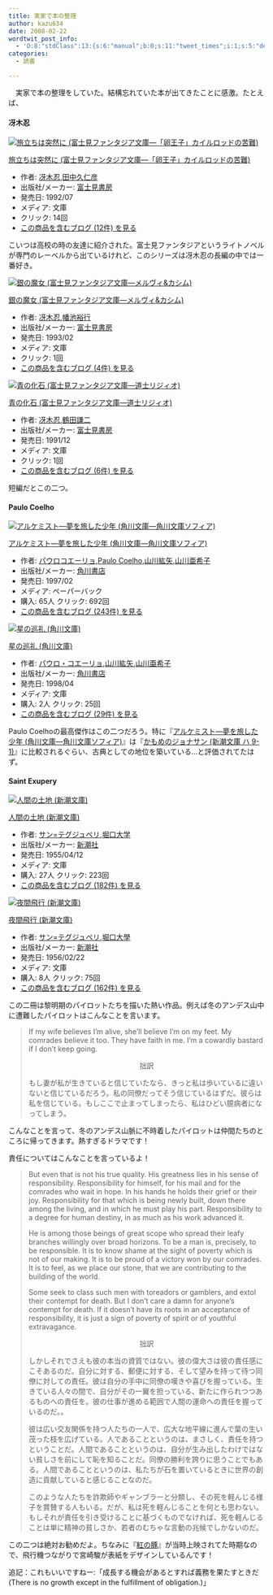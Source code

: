 ```yaml
---
title: 実家で本の整理
author: kazu634
date: 2008-02-22
wordtwit_post_info:
  - 'O:8:"stdClass":13:{s:6:"manual";b:0;s:11:"tweet_times";i:1;s:5:"delay";i:0;s:7:"enabled";i:1;s:10:"separation";s:2:"60";s:7:"version";s:3:"3.7";s:14:"tweet_template";b:0;s:6:"status";i:2;s:6:"result";a:0:{}s:13:"tweet_counter";i:2;s:13:"tweet_log_ids";a:1:{i:0;i:3757;}s:9:"hash_tags";a:0:{}s:8:"accounts";a:1:{i:0;s:7:"kazu634";}}'
categories:
  - 読書

---
```

<div class="section">
<p>
    　実家で本の整理をしていた。結構忘れていた本が出てきたことに感激。たとえば、
</p>
  
<h4>
    冴木忍
</h4>
  
<div class="hatena-asin-detail">
<a href="http://www.amazon.co.jp/dp/4829124474/?tag=hatena_st1-22&ascsubtag=d-7ibv" onclick="__gaTracker('send', 'event', 'outbound-article', 'http://www.amazon.co.jp/dp/4829124474/?tag=hatena_st1-22&ascsubtag=d-7ibv', '');"><img src="http://d.hatena.ne.jp/images/hatena_aws.gif" class="hatena-asin-detail-image" alt="旅立ちは突然に (富士見ファンタジア文庫―「卵王子」カイルロッドの苦難)" title="旅立ちは突然に (富士見ファンタジア文庫―「卵王子」カイルロッドの苦難)" /></a></p> 
    
<div class="hatena-asin-detail-info">
<p class="hatena-asin-detail-title">
<a href="http://www.amazon.co.jp/dp/4829124474/?tag=hatena_st1-22&ascsubtag=d-7ibv" onclick="__gaTracker('send', 'event', 'outbound-article', 'http://www.amazon.co.jp/dp/4829124474/?tag=hatena_st1-22&ascsubtag=d-7ibv', '旅立ちは突然に (富士見ファンタジア文庫―「卵王子」カイルロッドの苦難)');">旅立ちは突然に (富士見ファンタジア文庫―「卵王子」カイルロッドの苦難)</a>
</p>
      
<ul>
<li>
<span class="hatena-asin-detail-label">作者:</span> <a href="http://d.hatena.ne.jp/keyword/%BA%E3%CC%DA%C7%A6" onclick="__gaTracker('send', 'event', 'outbound-article', 'http://d.hatena.ne.jp/keyword/%BA%E3%CC%DA%C7%A6', '冴木忍');" class="keyword">冴木忍</a>,<a href="http://d.hatena.ne.jp/keyword/%C5%C4%C3%E6%B5%D7%BF%CE%C9%A7" onclick="__gaTracker('send', 'event', 'outbound-article', 'http://d.hatena.ne.jp/keyword/%C5%C4%C3%E6%B5%D7%BF%CE%C9%A7', '田中久仁彦');" class="keyword">田中久仁彦</a>
</li>
<li>
<span class="hatena-asin-detail-label">出版社/メーカー:</span> <a href="http://d.hatena.ne.jp/keyword/%C9%D9%BB%CE%B8%AB%BD%F1%CB%BC" onclick="__gaTracker('send', 'event', 'outbound-article', 'http://d.hatena.ne.jp/keyword/%C9%D9%BB%CE%B8%AB%BD%F1%CB%BC', '富士見書房');" class="keyword">富士見書房</a>
</li>
<li>
<span class="hatena-asin-detail-label">発売日:</span> 1992/07
</li>
<li>
<span class="hatena-asin-detail-label">メディア:</span> 文庫
</li>
<li>
<span class="hatena-asin-detail-label">クリック</span>: 14回
</li>
<li>
<a href="http://d.hatena.ne.jp/asin/4829124474" onclick="__gaTracker('send', 'event', 'outbound-article', 'http://d.hatena.ne.jp/asin/4829124474', 'この商品を含むブログ (12件) を見る');" target="_blank">この商品を含むブログ (12件) を見る</a>
</li>
</ul>
</div>
    
<div class="hatena-asin-detail-foot">
</div>
</div>
  
<p>
    こいつは高校の時の友達に紹介された。富士見ファンタジアというライトノベルが専門のレーベルから出ているけれど、このシリーズは冴木忍の長編の中では一番好き。
</p>
  
<div class="hatena-asin-detail">
<a href="http://www.amazon.co.jp/dp/4829124687/?tag=hatena_st1-22&ascsubtag=d-7ibv" onclick="__gaTracker('send', 'event', 'outbound-article', 'http://www.amazon.co.jp/dp/4829124687/?tag=hatena_st1-22&ascsubtag=d-7ibv', '');"><img src="http://d.hatena.ne.jp/images/hatena_aws.gif" class="hatena-asin-detail-image" alt="銀の魔女 (富士見ファンタジア文庫―メルヴィ&カシム)" title="銀の魔女 (富士見ファンタジア文庫―メルヴィ&カシム)" /></a></p> 
    
<div class="hatena-asin-detail-info">
<p class="hatena-asin-detail-title">
<a href="http://www.amazon.co.jp/dp/4829124687/?tag=hatena_st1-22&ascsubtag=d-7ibv" onclick="__gaTracker('send', 'event', 'outbound-article', 'http://www.amazon.co.jp/dp/4829124687/?tag=hatena_st1-22&ascsubtag=d-7ibv', '銀の魔女 (富士見ファンタジア文庫―メルヴィ&#038;カシム)');">銀の魔女 (富士見ファンタジア文庫―メルヴィ&カシム)</a>
</p>
      
<ul>
<li>
<span class="hatena-asin-detail-label">作者:</span> <a href="http://d.hatena.ne.jp/keyword/%BA%E3%CC%DA%C7%A6" onclick="__gaTracker('send', 'event', 'outbound-article', 'http://d.hatena.ne.jp/keyword/%BA%E3%CC%DA%C7%A6', '冴木忍');" class="keyword">冴木忍</a>,<a href="http://d.hatena.ne.jp/keyword/%C8%A8%C3%D3%CD%B5%B9%D4" onclick="__gaTracker('send', 'event', 'outbound-article', 'http://d.hatena.ne.jp/keyword/%C8%A8%C3%D3%CD%B5%B9%D4', '幡池裕行');" class="keyword">幡池裕行</a>
</li>
<li>
<span class="hatena-asin-detail-label">出版社/メーカー:</span> <a href="http://d.hatena.ne.jp/keyword/%C9%D9%BB%CE%B8%AB%BD%F1%CB%BC" onclick="__gaTracker('send', 'event', 'outbound-article', 'http://d.hatena.ne.jp/keyword/%C9%D9%BB%CE%B8%AB%BD%F1%CB%BC', '富士見書房');" class="keyword">富士見書房</a>
</li>
<li>
<span class="hatena-asin-detail-label">発売日:</span> 1993/02
</li>
<li>
<span class="hatena-asin-detail-label">メディア:</span> 文庫
</li>
<li>
<span class="hatena-asin-detail-label">クリック</span>: 1回
</li>
<li>
<a href="http://d.hatena.ne.jp/asin/4829124687" onclick="__gaTracker('send', 'event', 'outbound-article', 'http://d.hatena.ne.jp/asin/4829124687', 'この商品を含むブログ (4件) を見る');" target="_blank">この商品を含むブログ (4件) を見る</a>
</li>
</ul>
</div>
    
<div class="hatena-asin-detail-foot">
</div>
</div>
  
<div class="hatena-asin-detail">
<a href="http://www.amazon.co.jp/dp/482912413X/?tag=hatena_st1-22&ascsubtag=d-7ibv" onclick="__gaTracker('send', 'event', 'outbound-article', 'http://www.amazon.co.jp/dp/482912413X/?tag=hatena_st1-22&ascsubtag=d-7ibv', '');"><img src="http://d.hatena.ne.jp/images/hatena_aws.gif" class="hatena-asin-detail-image" alt="青の化石 (富士見ファンタジア文庫―道士リジィオ)" title="青の化石 (富士見ファンタジア文庫―道士リジィオ)" /></a></p> 
    
<div class="hatena-asin-detail-info">
<p class="hatena-asin-detail-title">
<a href="http://www.amazon.co.jp/dp/482912413X/?tag=hatena_st1-22&ascsubtag=d-7ibv" onclick="__gaTracker('send', 'event', 'outbound-article', 'http://www.amazon.co.jp/dp/482912413X/?tag=hatena_st1-22&ascsubtag=d-7ibv', '青の化石 (富士見ファンタジア文庫―道士リジィオ)');">青の化石 (富士見ファンタジア文庫―道士リジィオ)</a>
</p>
      
<ul>
<li>
<span class="hatena-asin-detail-label">作者:</span> <a href="http://d.hatena.ne.jp/keyword/%BA%E3%CC%DA%C7%A6" onclick="__gaTracker('send', 'event', 'outbound-article', 'http://d.hatena.ne.jp/keyword/%BA%E3%CC%DA%C7%A6', '冴木忍');" class="keyword">冴木忍</a>,<a href="http://d.hatena.ne.jp/keyword/%C4%E1%C5%C4%B8%AC%C6%F3" onclick="__gaTracker('send', 'event', 'outbound-article', 'http://d.hatena.ne.jp/keyword/%C4%E1%C5%C4%B8%AC%C6%F3', '鶴田謙二');" class="keyword">鶴田謙二</a>
</li>
<li>
<span class="hatena-asin-detail-label">出版社/メーカー:</span> <a href="http://d.hatena.ne.jp/keyword/%C9%D9%BB%CE%B8%AB%BD%F1%CB%BC" onclick="__gaTracker('send', 'event', 'outbound-article', 'http://d.hatena.ne.jp/keyword/%C9%D9%BB%CE%B8%AB%BD%F1%CB%BC', '富士見書房');" class="keyword">富士見書房</a>
</li>
<li>
<span class="hatena-asin-detail-label">発売日:</span> 1991/12
</li>
<li>
<span class="hatena-asin-detail-label">メディア:</span> 文庫
</li>
<li>
<span class="hatena-asin-detail-label">クリック</span>: 1回
</li>
<li>
<a href="http://d.hatena.ne.jp/asin/482912413X" onclick="__gaTracker('send', 'event', 'outbound-article', 'http://d.hatena.ne.jp/asin/482912413X', 'この商品を含むブログ (6件) を見る');" target="_blank">この商品を含むブログ (6件) を見る</a>
</li>
</ul>
</div>
    
<div class="hatena-asin-detail-foot">
</div>
</div>
  
<p>
    短編だとこの二つ。
</p>
  
<h4>
    Paulo Coelho
</h4>
  
<div class="hatena-asin-detail">
<a href="http://www.amazon.co.jp/dp/404275001X/?tag=hatena_st1-22&ascsubtag=d-7ibv" onclick="__gaTracker('send', 'event', 'outbound-article', 'http://www.amazon.co.jp/dp/404275001X/?tag=hatena_st1-22&ascsubtag=d-7ibv', '');"><img src="https://images-na.ssl-images-amazon.com/images/I/51GoJJj1UOL._SL160_.jpg" class="hatena-asin-detail-image" alt="アルケミスト―夢を旅した少年 (角川文庫―角川文庫ソフィア)" title="アルケミスト―夢を旅した少年 (角川文庫―角川文庫ソフィア)" /></a></p> 
    
<div class="hatena-asin-detail-info">
<p class="hatena-asin-detail-title">
<a href="http://www.amazon.co.jp/dp/404275001X/?tag=hatena_st1-22&ascsubtag=d-7ibv" onclick="__gaTracker('send', 'event', 'outbound-article', 'http://www.amazon.co.jp/dp/404275001X/?tag=hatena_st1-22&ascsubtag=d-7ibv', 'アルケミスト―夢を旅した少年 (角川文庫―角川文庫ソフィア)');">アルケミスト―夢を旅した少年 (角川文庫―角川文庫ソフィア)</a>
</p>
      
<ul>
<li>
<span class="hatena-asin-detail-label">作者:</span> <a href="http://d.hatena.ne.jp/keyword/%A5%D1%A5%A6%A5%ED%A5%B3%A5%A8%A1%BC%A5%EA%A5%E7" onclick="__gaTracker('send', 'event', 'outbound-article', 'http://d.hatena.ne.jp/keyword/%A5%D1%A5%A6%A5%ED%A5%B3%A5%A8%A1%BC%A5%EA%A5%E7', 'パウロコエーリョ');" class="keyword">パウロコエーリョ</a>,<a href="http://d.hatena.ne.jp/keyword/Paulo%20Coelho" onclick="__gaTracker('send', 'event', 'outbound-article', 'http://d.hatena.ne.jp/keyword/Paulo%20Coelho', 'Paulo Coelho');" class="keyword">Paulo Coelho</a>,<a href="http://d.hatena.ne.jp/keyword/%BB%B3%C0%EE%B9%C9%CC%F0" onclick="__gaTracker('send', 'event', 'outbound-article', 'http://d.hatena.ne.jp/keyword/%BB%B3%C0%EE%B9%C9%CC%F0', '山川紘矢');" class="keyword">山川紘矢</a>,<a href="http://d.hatena.ne.jp/keyword/%BB%B3%C0%EE%B0%A1%B4%F5%BB%D2" onclick="__gaTracker('send', 'event', 'outbound-article', 'http://d.hatena.ne.jp/keyword/%BB%B3%C0%EE%B0%A1%B4%F5%BB%D2', '山川亜希子');" class="keyword">山川亜希子</a>
</li>
<li>
<span class="hatena-asin-detail-label">出版社/メーカー:</span> <a href="http://d.hatena.ne.jp/keyword/%B3%D1%C0%EE%BD%F1%C5%B9" onclick="__gaTracker('send', 'event', 'outbound-article', 'http://d.hatena.ne.jp/keyword/%B3%D1%C0%EE%BD%F1%C5%B9', '角川書店');" class="keyword">角川書店</a>
</li>
<li>
<span class="hatena-asin-detail-label">発売日:</span> 1997/02
</li>
<li>
<span class="hatena-asin-detail-label">メディア:</span> ペーパーバック
</li>
<li>
<span class="hatena-asin-detail-label">購入</span>: 65人 <span class="hatena-asin-detail-label">クリック</span>: 692回
</li>
<li>
<a href="http://d.hatena.ne.jp/asin/404275001X" onclick="__gaTracker('send', 'event', 'outbound-article', 'http://d.hatena.ne.jp/asin/404275001X', 'この商品を含むブログ (243件) を見る');" target="_blank">この商品を含むブログ (243件) を見る</a>
</li>
</ul>
</div>
    
<div class="hatena-asin-detail-foot">
</div>
</div>
  
<div class="hatena-asin-detail">
<a href="http://www.amazon.co.jp/dp/4042750028/?tag=hatena_st1-22&ascsubtag=d-7ibv" onclick="__gaTracker('send', 'event', 'outbound-article', 'http://www.amazon.co.jp/dp/4042750028/?tag=hatena_st1-22&ascsubtag=d-7ibv', '');"><img src="https://images-na.ssl-images-amazon.com/images/I/51PQZEQ2XJL._SL160_.jpg" class="hatena-asin-detail-image" alt="星の巡礼 (角川文庫)" title="星の巡礼 (角川文庫)" /></a></p> 
    
<div class="hatena-asin-detail-info">
<p class="hatena-asin-detail-title">
<a href="http://www.amazon.co.jp/dp/4042750028/?tag=hatena_st1-22&ascsubtag=d-7ibv" onclick="__gaTracker('send', 'event', 'outbound-article', 'http://www.amazon.co.jp/dp/4042750028/?tag=hatena_st1-22&ascsubtag=d-7ibv', '星の巡礼 (角川文庫)');">星の巡礼 (角川文庫)</a>
</p>
      
<ul>
<li>
<span class="hatena-asin-detail-label">作者:</span> <a href="http://d.hatena.ne.jp/keyword/%A5%D1%A5%A6%A5%ED%A1%A6%A5%B3%A5%A8%A1%BC%A5%EA%A5%E7" onclick="__gaTracker('send', 'event', 'outbound-article', 'http://d.hatena.ne.jp/keyword/%A5%D1%A5%A6%A5%ED%A1%A6%A5%B3%A5%A8%A1%BC%A5%EA%A5%E7', 'パウロ・コエーリョ');" class="keyword">パウロ・コエーリョ</a>,<a href="http://d.hatena.ne.jp/keyword/%BB%B3%C0%EE%B9%C9%CC%F0" onclick="__gaTracker('send', 'event', 'outbound-article', 'http://d.hatena.ne.jp/keyword/%BB%B3%C0%EE%B9%C9%CC%F0', '山川紘矢');" class="keyword">山川紘矢</a>,<a href="http://d.hatena.ne.jp/keyword/%BB%B3%C0%EE%B0%A1%B4%F5%BB%D2" onclick="__gaTracker('send', 'event', 'outbound-article', 'http://d.hatena.ne.jp/keyword/%BB%B3%C0%EE%B0%A1%B4%F5%BB%D2', '山川亜希子');" class="keyword">山川亜希子</a>
</li>
<li>
<span class="hatena-asin-detail-label">出版社/メーカー:</span> <a href="http://d.hatena.ne.jp/keyword/%B3%D1%C0%EE%BD%F1%C5%B9" onclick="__gaTracker('send', 'event', 'outbound-article', 'http://d.hatena.ne.jp/keyword/%B3%D1%C0%EE%BD%F1%C5%B9', '角川書店');" class="keyword">角川書店</a>
</li>
<li>
<span class="hatena-asin-detail-label">発売日:</span> 1998/04
</li>
<li>
<span class="hatena-asin-detail-label">メディア:</span> 文庫
</li>
<li>
<span class="hatena-asin-detail-label">購入</span>: 2人 <span class="hatena-asin-detail-label">クリック</span>: 25回
</li>
<li>
<a href="http://d.hatena.ne.jp/asin/4042750028" onclick="__gaTracker('send', 'event', 'outbound-article', 'http://d.hatena.ne.jp/asin/4042750028', 'この商品を含むブログ (29件) を見る');" target="_blank">この商品を含むブログ (29件) を見る</a>
</li>
</ul>
</div>
    
<div class="hatena-asin-detail-foot">
</div>
</div>
  
<p>
    Paulo Coelhoの最高傑作はこの二つだろう。特に『<a href="http://d.hatena.ne.jp/asin/404275001X" onclick="__gaTracker('send', 'event', 'outbound-article', 'http://d.hatena.ne.jp/asin/404275001X', 'アルケミスト―夢を旅した少年 (角川文庫―角川文庫ソフィア)');">アルケミスト―夢を旅した少年 (角川文庫―角川文庫ソフィア)</a>』は『<a href="http://d.hatena.ne.jp/asin/4102159010" onclick="__gaTracker('send', 'event', 'outbound-article', 'http://d.hatena.ne.jp/asin/4102159010', 'かもめのジョナサン (新潮文庫 ハ 9-1)');">かもめのジョナサン (新潮文庫 ハ 9-1)</a>』に比較されるぐらい、古典としての地位を築いている…と評価されてたはず。
</p>
  
<h4>
    Saint Exupery
</h4>
  
<div class="hatena-asin-detail">
<a href="http://www.amazon.co.jp/dp/4102122028/?tag=hatena_st1-22&ascsubtag=d-7ibv" onclick="__gaTracker('send', 'event', 'outbound-article', 'http://www.amazon.co.jp/dp/4102122028/?tag=hatena_st1-22&ascsubtag=d-7ibv', '');"><img src="https://images-na.ssl-images-amazon.com/images/I/51V2136GP5L._SL160_.jpg" class="hatena-asin-detail-image" alt="人間の土地 (新潮文庫)" title="人間の土地 (新潮文庫)" /></a></p> 
    
<div class="hatena-asin-detail-info">
<p class="hatena-asin-detail-title">
<a href="http://www.amazon.co.jp/dp/4102122028/?tag=hatena_st1-22&ascsubtag=d-7ibv" onclick="__gaTracker('send', 'event', 'outbound-article', 'http://www.amazon.co.jp/dp/4102122028/?tag=hatena_st1-22&ascsubtag=d-7ibv', '人間の土地 (新潮文庫)');">人間の土地 (新潮文庫)</a>
</p>
      
<ul>
<li>
<span class="hatena-asin-detail-label">作者:</span> <a href="http://d.hatena.ne.jp/keyword/%A5%B5%A5%F3%3D%A5%C6%A5%B0%A5%B8%A5%E5%A5%DA%A5%EA" onclick="__gaTracker('send', 'event', 'outbound-article', 'http://d.hatena.ne.jp/keyword/%A5%B5%A5%F3%3D%A5%C6%A5%B0%A5%B8%A5%E5%A5%DA%A5%EA', 'サン=テグジュペリ');" class="keyword">サン=テグジュペリ</a>,<a href="http://d.hatena.ne.jp/keyword/%CB%D9%B8%FD%C2%E7%B3%D8" onclick="__gaTracker('send', 'event', 'outbound-article', 'http://d.hatena.ne.jp/keyword/%CB%D9%B8%FD%C2%E7%B3%D8', '堀口大学');" class="keyword">堀口大学</a>
</li>
<li>
<span class="hatena-asin-detail-label">出版社/メーカー:</span> <a href="http://d.hatena.ne.jp/keyword/%BF%B7%C4%AC%BC%D2" onclick="__gaTracker('send', 'event', 'outbound-article', 'http://d.hatena.ne.jp/keyword/%BF%B7%C4%AC%BC%D2', '新潮社');" class="keyword">新潮社</a>
</li>
<li>
<span class="hatena-asin-detail-label">発売日:</span> 1955/04/12
</li>
<li>
<span class="hatena-asin-detail-label">メディア:</span> 文庫
</li>
<li>
<span class="hatena-asin-detail-label">購入</span>: 27人 <span class="hatena-asin-detail-label">クリック</span>: 223回
</li>
<li>
<a href="http://d.hatena.ne.jp/asin/4102122028" onclick="__gaTracker('send', 'event', 'outbound-article', 'http://d.hatena.ne.jp/asin/4102122028', 'この商品を含むブログ (182件) を見る');" target="_blank">この商品を含むブログ (182件) を見る</a>
</li>
</ul>
</div>
    
<div class="hatena-asin-detail-foot">
</div>
</div>
  
<div class="hatena-asin-detail">
<a href="http://www.amazon.co.jp/dp/410212201X/?tag=hatena_st1-22&ascsubtag=d-7ibv" onclick="__gaTracker('send', 'event', 'outbound-article', 'http://www.amazon.co.jp/dp/410212201X/?tag=hatena_st1-22&ascsubtag=d-7ibv', '');"><img src="https://images-na.ssl-images-amazon.com/images/I/51hhXcnpzIL._SL160_.jpg" class="hatena-asin-detail-image" alt="夜間飛行 (新潮文庫)" title="夜間飛行 (新潮文庫)" /></a></p> 
    
<div class="hatena-asin-detail-info">
<p class="hatena-asin-detail-title">
<a href="http://www.amazon.co.jp/dp/410212201X/?tag=hatena_st1-22&ascsubtag=d-7ibv" onclick="__gaTracker('send', 'event', 'outbound-article', 'http://www.amazon.co.jp/dp/410212201X/?tag=hatena_st1-22&ascsubtag=d-7ibv', '夜間飛行 (新潮文庫)');">夜間飛行 (新潮文庫)</a>
</p>
      
<ul>
<li>
<span class="hatena-asin-detail-label">作者:</span> <a href="http://d.hatena.ne.jp/keyword/%A5%B5%A5%F3%3D%A5%C6%A5%B0%A5%B8%A5%E5%A5%DA%A5%EA" onclick="__gaTracker('send', 'event', 'outbound-article', 'http://d.hatena.ne.jp/keyword/%A5%B5%A5%F3%3D%A5%C6%A5%B0%A5%B8%A5%E5%A5%DA%A5%EA', 'サン=テグジュペリ');" class="keyword">サン=テグジュペリ</a>,<a href="http://d.hatena.ne.jp/keyword/%CB%D9%B8%FD%C2%E7%D5%DC" onclick="__gaTracker('send', 'event', 'outbound-article', 'http://d.hatena.ne.jp/keyword/%CB%D9%B8%FD%C2%E7%D5%DC', '堀口大學');" class="keyword">堀口大學</a>
</li>
<li>
<span class="hatena-asin-detail-label">出版社/メーカー:</span> <a href="http://d.hatena.ne.jp/keyword/%BF%B7%C4%AC%BC%D2" onclick="__gaTracker('send', 'event', 'outbound-article', 'http://d.hatena.ne.jp/keyword/%BF%B7%C4%AC%BC%D2', '新潮社');" class="keyword">新潮社</a>
</li>
<li>
<span class="hatena-asin-detail-label">発売日:</span> 1956/02/22
</li>
<li>
<span class="hatena-asin-detail-label">メディア:</span> 文庫
</li>
<li>
<span class="hatena-asin-detail-label">購入</span>: 8人 <span class="hatena-asin-detail-label">クリック</span>: 75回
</li>
<li>
<a href="http://d.hatena.ne.jp/asin/410212201X" onclick="__gaTracker('send', 'event', 'outbound-article', 'http://d.hatena.ne.jp/asin/410212201X', 'この商品を含むブログ (162件) を見る');" target="_blank">この商品を含むブログ (162件) を見る</a>
</li>
</ul>
</div>
    
<div class="hatena-asin-detail-foot">
</div>
</div>
  
<p>
    この二冊は黎明期のパイロットたちを描いた熱い作品。例えば冬のアンデス山中に遭難したパイロットはこんなことを言います。
</p>
  
<blockquote>
<p>
      If my wife believes I&#8217;m alive, she&#8217;ll believe I&#8217;m on my feet. My comrades believe it too. They have faith in me. I&#8217;m a cowardly bastard if I don&#8217;t keep going.
</p>
    
<p>
<center>
        拙訳
</center>
</p>
    
<p>
      もし妻が私が生きていると信じていたなら、きっと私は歩いているに違いないと信じているだろう。私の同僚だってそう信じているはずだ。彼らは私を信じている。もしここで止まってしまったら、私はひどい臆病者になってしまう。
</p>
</blockquote>
  
<p>
    こんなことを言って、冬のアンデス山脈に不時着したパイロットは仲間たちのところに帰ってきます。熱すぎるドラマです！
</p>
  
<p>
    責任についてはこんなことを言っているよ！
</p>
  
<blockquote>
<p>
      But even that is not his true quality. His greatness lies in his sense of responsibility. Responsibility for himself, for his mail and for the comrades who wait in hope. In his hands he holds their grief or their joy. Responsibility for that which is being newly built, down there among the living, and in which he must play his part. Responsibility to a degree for human destiny, in as much as his work advanced it.
</p>
    
<p>
      He is among those beings of great scope who spread their leafy branches willingly over broad horizons. To be a man is, precisely, to be responsible. It is to know shame at the sight of poverty which is not of our making. It is to be proud of a victory won by our comrades. It is to feel, as we place our stone, that we are contributing to the building of the world.
</p>
    
<p>
      Some seek to class such men with toreadors or gamblers, and extol their contempt for death. But I don&#8217;t care a damn for anyone&#8217;s contempt for death. If it doesn&#8217;t have its roots in an acceptance of responsibility, it is just a sign of poverty of spirit or of youthful extravagance.
</p>
    
<p>
<center>
        拙訳
</center>
</p>
    
<p>
      しかしそれでさえも彼の本当の資質ではない。彼の偉大さは彼の責任感にこそあるのだ。自分に対する、郵便に対する、そして望みを持って待つ同僚に対しての責任。彼は自分の手中に同僚の嘆きや喜びを握っている。生きている人々の間で、自分がその一翼を担っている、新たに作られつつあるものへの責任を。彼の仕事が進める範囲で人間の運命への責任を握っているのだ。。
</p>
    
<p>
      彼は広い交友関係を持つ人たちの一人で、広大な地平線に進んで葉の生い茂った枝を広げている。人であることというのは、まさしく、責任を持つということだ。人間であることというのは、自分が生み出したわけではない貧しさを前にして恥を知ることだ。同僚の勝利を誇りに思うことでもある。人間であることというのは、私たちが石を置いているときに世界の創造に貢献していると感じることなのだ。
</p>
    
<p>
      このような人たちを詐欺師やギャンブラーと分類し、その死を軽んじる様子を賞賛する人もいる。だが、私は死を軽んじることを何とも思わない。もしそれが責任を引き受けることに基づくものでなければ、死を軽んじることは単に精神の貧しさか、若者のむちゃな言動の兆候でしかないのだ。
</p>
</blockquote>
  
<p>
    この二つは絶対お勧めだよ。ちなみに『<a href="http://ja.wikipedia.org/wiki/%E7%B4%85%E3%81%AE%E8%B1%9A" onclick="__gaTracker('send', 'event', 'outbound-article', 'http://ja.wikipedia.org/wiki/%E7%B4%85%E3%81%AE%E8%B1%9A', '紅の豚');" target="_blank">紅の豚</a>』が当時上映されてた時期なので、飛行機つながりで宮崎駿が表紙をデザインしているんです！
</p>
  
<p>
    追記：これもいいですねー:「成長する機会があるとすれば義務を果たすときだ (There is no growth except in the fulfillment of obligation.)」
</p>
</div>
